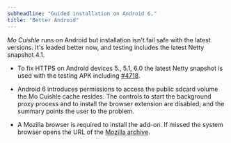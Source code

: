 ```yaml
---
subheadline: "Guided installation on Android 6."
title: "Better Android"
---
```


*Mo Cuishle* runs on Android but installation isn't fail safe with the latest 
versions. It's leaded better now, and testing includes the latest Netty snapshot 
4.1.
<!--more-->

 * To fix HTTPS on Android devices 5., 5.1, 6.0 the latest Netty snapshot is 
   used with the testing APK including [#4718](https://github.com/netty/netty/issues/4718).

 * Android 6 introduces permissions to access the public sdcard volume the Mo 
   Cuishle cache resides. The controls to start the background proxy process 
   and to install the browser extension are disabled, and the summary points the 
   user to the problem.

 * A Mozilla browser is required to install the add-on. If missed the system 
   browser opens the URL of the 
   [Mozilla archive](https://ftp.mozilla.org/pub/mobile/releases/). 
